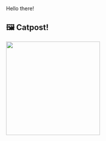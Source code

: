 Hello there!



## 🖼️ Catpost!

<sub>
    <img src="https://cdn2.thecatapi.com/images/MTc3MTc4Mw.gif" height="256">
</sub>

